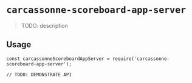 # `carcassonne-scoreboard-app-server`

> TODO: description

## Usage

```
const carcassonneScoreboardAppServer = require('carcassonne-scoreboard-app-server');

// TODO: DEMONSTRATE API
```
